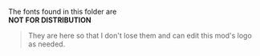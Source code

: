 The fonts found in this folder are  
**NOT FOR DISTRIBUTION**

> They are here so that I don't lose them and can edit this mod's logo as needed.
